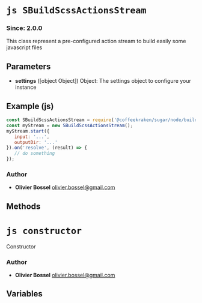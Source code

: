


<!-- @namespace    sugar.node.build -->

# ```js SBuildScssActionsStream ```
### Since: 2.0.0

This class represent a pre-configured action stream to build easily some javascript files

## Parameters

- **settings** ([object Object]) Object: The settings object to configure your instance



## Example (js)

```js
const SBuildScssActionsStream = require('@coffeekraken/sugar/node/build/SBuildScssActionsStream');
const myStream = new SBuildScssActionsStream();
myStream.start({
   input: '...',
   outputDir: '...'
}).on('resolve', (result) => {
   // do something
});
```


### Author
- **Olivier Bossel** <a href="mailto:olivier.bossel@gmail.com">olivier.bossel@gmail.com</a> 


## Methods




# ```js constructor ```


Constructor




### Author
- **Olivier Bossel** <a href="mailto:olivier.bossel@gmail.com">olivier.bossel@gmail.com</a> 


## Variables


